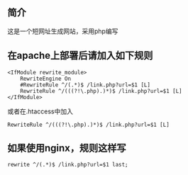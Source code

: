## 简介
这是一个短网址生成网站，采用php编写

## 在apache上部署后请加入如下规则
```
<IfModule rewrite_module>
    RewriteEngine On
    #RewriteRule ^/(.*)$ /link.php?url=$1 [L]    
    RewriteRule ^/(((?!\.php).)*)$ /link.php?url=$1 [L] 
</IfModule>
```

或者在.htaccess中加入
```
RewriteRule ^/(((?!\.php).)*)$ /link.php?url=$1 [L]   
```

## 如果使用nginx，规则这样写
```
rewrite ^/(.*)$ /link.php?url=$1 last; 
```